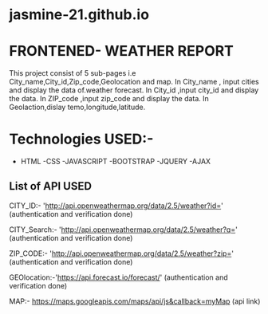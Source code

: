 # jasmine-21.github.io

# FRONTENED- WEATHER REPORT
This project consist of 5 sub-pages i.e City_name,City_id,Zip_code,Geolocation and map.
In City_name , input  cities and display the data of.weather forecast.
In City_id  ,input city_id and display the data.
In ZIP_code ,input zip_code and display the data.
In Geolaction,dislay temo,longitude,latitude.

# Technologies USED:-
- HTML
-CSS
-JAVASCRIPT
-BOOTSTRAP
-JQUERY
-AJAX

## List of API USED

CITY_ID:- 'http://api.openweathermap.org/data/2.5/weather?id='  (authentication and verification done)

CITY_Search:- 'http://api.openweathermap.org/data/2.5/weather?q=' (authentication and verification done)

ZIP_CODE:- 'http://api.openweathermap.org/data/2.5/weather?zip=' (authentication and verification done)

GEOlocation:-'https://api.forecast.io/forecast/' (authentication and verification done)

MAP:- https://maps.googleapis.com/maps/api/js&callback=myMap (api link)
